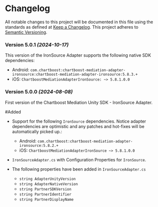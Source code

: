 # Changelog
All notable changes to this project will be documented in this file using the standards as defined at [Keep a Changelog](https://keepachangelog.com/en/1.0.0/). This project adheres to [Semantic Versioning](https://semver.org/spec/v2.0.0).

### Version 5.0.1 *(2024-10-17)*
This version of the IronSource Adapter supports the following native SDK dependencies:
  * Android: `com.chartboost:chartboost-mediation-adapter-ironsource:chartboost-mediation-adapter-ironsource:5.8.3.+`
  * iOS: `ChartboostMediationAdapterIronSource: ~> 5.8.1.0.0`

### Version 5.0.0 *(2024-08-08)*

First version of the Chartboost Mediation Unity SDK - IronSource Adapter.

#Added
- Support for the following `IronSource` dependencies. Notice adapter dependencies are optimistic and any patches and hot-fixes will be automatically picked up.:
    * Android: `com.chartboost:chartboost-mediation-adapter-ironsource:5.8.2.+`
    * iOS: `ChartboostMediationAdapterIronSource ~> 5.8.1.0.0`
    
- `IronSourceAdapter.cs` with Configuration Properties for `IronSource`.
- The following properties have been added in `IronSourceAdapter.cs`
    * `string AdapterUnityVersion`
    * `string AdapterNativeVersion`
    * `string PartnerSDKVersion`
    * `string PartnerIdentifier`
    * `string PartnerDisplayName`